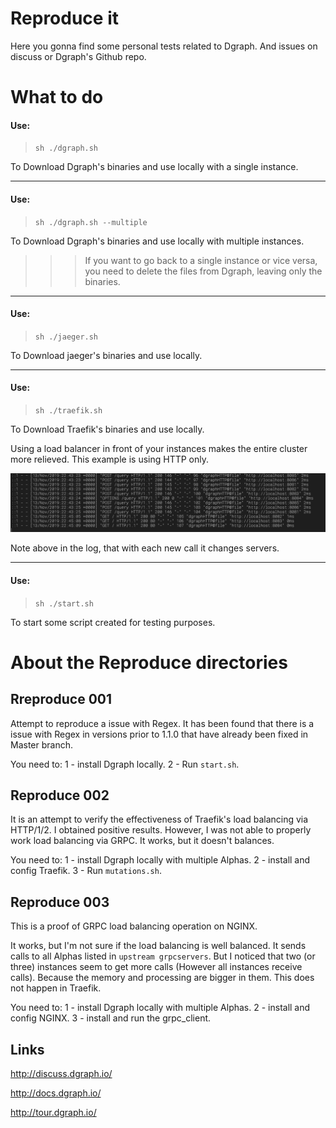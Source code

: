 # Reproduce it

Here you gonna find some personal tests related to Dgraph. And issues on discuss or Dgraph's Github repo.

# What to do

#### Use:

>`sh ./dgraph.sh`

To Download Dgraph's binaries and use locally with a single instance.

---
#### Use:
>`sh ./dgraph.sh --multiple`

To Download Dgraph's binaries and use locally with multiple instances.

>>> If you want to go back to a single instance or vice versa, you need to delete the files from Dgraph, leaving only the binaries.

---
#### Use:

> `sh ./jaeger.sh`

To Download jaeger's binaries and use locally.

---
#### Use:

> `sh ./traefik.sh`

To Download Traefik's binaries and use locally.

Using a load balancer in front of your instances makes the entire cluster more relieved. This example is using HTTP only.

![log example](https://github.com/MichelDiz/ItisTimetoReproduce/raw/master/img/cap1.png)

Note above in the log, that with each new call it changes servers.

---
#### Use:

> `sh ./start.sh`

To start some script created for testing purposes.

# About the Reproduce directories

## Rreproduce 001

Attempt to reproduce a issue with Regex. It has been found that there is a issue with Regex in versions prior to 1.1.0 that have already been fixed in Master branch.

You need to:
1 - install Dgraph locally.
2 - Run `start.sh`.

## Reproduce 002

It is an attempt to verify the effectiveness of Traefik's load balancing via HTTP/1/2. I obtained positive results. However, I was not able to properly work load balancing via GRPC. It works, but it doesn't balances.

You need to:
1 - install Dgraph locally with multiple Alphas.
2 - install and config Traefik.
3 - Run `mutations.sh`.

## Reproduce 003

This is a proof of GRPC load balancing operation on NGINX.

It works, but I'm not sure if the load balancing is well balanced. It sends calls to all Alphas listed in `upstream grpcservers`. But I noticed that two (or three) instances seem to get more calls (However all instances receive calls). Because the memory and processing are bigger in them. This does not happen in Traefik.

You need to:
1 - install Dgraph locally with multiple Alphas.
2 - install and config NGINX.
3 - install and run the grpc_client.

## Links

<http://discuss.dgraph.io/>

<http://docs.dgraph.io/>

<http://tour.dgraph.io/>
